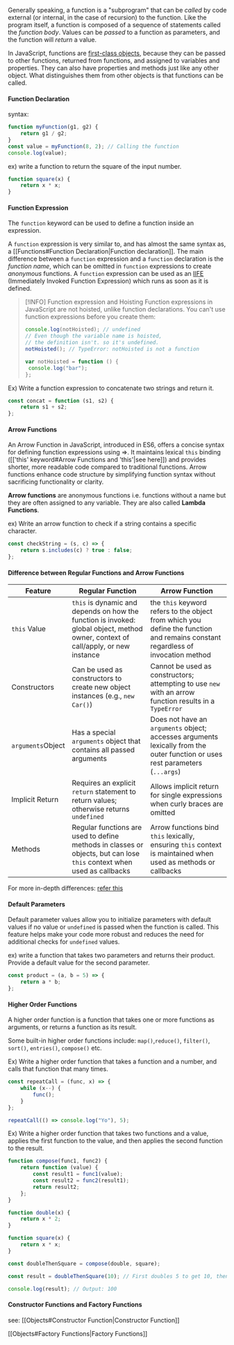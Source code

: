 Generally speaking, a function is a "subprogram" that can be _called_ by code external (or internal, in the case of recursion) to the function. Like the program itself, a function is composed of a sequence of statements called the _function body_. Values can be _passed_ to a function as parameters, and the function will _return_ a value.

In JavaScript, functions are [first-class objects](https://developer.mozilla.org/en-US/docs/Glossary/First-class_Function), because they can be passed to other functions, returned from functions, and assigned to variables and properties. They can also have properties and methods just like any other object. What distinguishes them from other objects is that functions can be called.

#### Function Declaration
syntax:
```js 
function myFunction(g1, g2) {
    return g1 / g2;
}
const value = myFunction(8, 2); // Calling the function
console.log(value);
```

ex) write a function to return the square of the input number.
```js
function square(x) {
    return x * x;
}
```

#### Function Expression
The `function` keyword can be used to define a function inside an expression.

A `function` expression is very similar to, and has almost the same syntax as, a [[Functions#Function Declaration|Function declaration]]. The main difference between a `function` expression and a `function` declaration is the _function name_, which can be omitted in `function` expressions to create _anonymous_ functions. A `function` expression can be used as an [IIFE](https://www.udacity.com/blog/2023/03/immediately-invoked-function-expressions-iife-in-javascript.html) (Immediately Invoked Function Expression) which runs as soon as it is defined.


> [!INFO] Function expression and Hoisting
>  Function expressions in JavaScript are not hoisted, unlike function declarations. You can't use function expressions before you create them:
>  ```js
>  console.log(notHoisted); // undefined
> // Even though the variable name is hoisted,
> // the definition isn't. so it's undefined.
> notHoisted(); // TypeError: notHoisted is not a function
> 
> var notHoisted = function () {
>   console.log("bar");
> };
> ```

Ex) Write a function expression to concatenate two strings and return it.
```js
const concat = function (s1, s2) {
    return s1 + s2;
};
```

#### Arrow Functions
An Arrow Function in JavaScript, introduced in ES6, offers a concise syntax for defining function expressions using =>. It maintains lexical `this` binding ([['this' keyword#Arrow Functions and 'this'|see here]]) and provides shorter, more readable code compared to traditional functions. Arrow functions enhance code structure by simplifying function syntax without sacrificing functionality or clarity.

**Arrow functions** are anonymous functions i.e. functions without a name but they are often assigned to any variable. They are also called **Lambda Functions**.

ex) Write an arrow function to check if a string contains a specific character.
```js
const checkString = (s, c) => {
    return s.includes(c) ? true : false;
};
```

#### Difference between Regular Functions and Arrow Functions

| Feature           | Regular Function                                                                                                                  | Arrow Function                                                                                                                  |
| ----------------- | --------------------------------------------------------------------------------------------------------------------------------- | ------------------------------------------------------------------------------------------------------------------------------- |
| `this` Value      | `this` is dynamic and depends on how the function is invoked: global object, method owner, context of call/apply, or new instance | the `this` keyword refers to the object from which you define the function and remains constant regardless of invocation method |
| Constructors      | Can be used as constructors to create new object instances (e.g., `new Car()`)                                                    | Cannot be used as constructors; attempting to use `new` with an arrow function results in a `TypeError`                         |
| `arguments`Object | Has a special `arguments` object that contains all passed arguments                                                               | Does not have an `arguments` object; accesses arguments lexically from the outer function or uses rest parameters (`...args`)   |
| Implicit Return   | Requires an explicit `return` statement to return values; otherwise returns `undefined`                                           | Allows implicit return for single expressions when curly braces are omitted                                                     |
| Methods           | Regular functions are used to define methods in classes or objects, but can lose `this` context when used as callbacks            | Arrow functions bind `this` lexically, ensuring `this` context is maintained when used as methods or callbacks                  |
For more in-depth differences: [refer this](https://dmitripavlutin.com/differences-between-arrow-and-regular-functions/)

#### Default Parameters
Default parameter values allow you to initialize parameters with default values if no value or `undefined` is passed when the function is called. This feature helps make your code more robust and reduces the need for additional checks for `undefined` values.

ex) write a function that takes two parameters and returns their product. Provide a default value for the second parameter.
```js
const product = (a, b = 5) => {
    return a * b;
};
```

#### Higher Order Functions
A higher order function is a function that takes one or more functions as arguments, or returns a function as its result.

Some built-in higher order functions include: `map()`,`reduce()`, `filter()`, `sort()`, `entries()`,  `compose()` etc.

Ex) Write a higher order function that takes a function and a number, and calls that function that many times.
```js
const repeatCall = (func, x) => {
    while (x--) {
        func();
    }
};

repeatCall(() => console.log("Yo"), 5);
```

Ex) Write a higher order function that takes two functions and a value, applies the first function to the value, and then applies the second function to the result.
```js
function compose(func1, func2) {
    return function (value) {
        const result1 = func1(value);
        const result2 = func2(result1);
        return result2;
    };
}

function double(x) {
    return x * 2;
}

function square(x) {
    return x * x;
}

const doubleThenSquare = compose(double, square);

const result = doubleThenSquare(10); // First doubles 5 to get 10, then squares 10 to get 100

console.log(result); // Output: 100
```

#### Constructor Functions and Factory Functions

see: 
[[Objects#Constructor Function|Constructor Function]]   

[[Objects#Factory Functions|Factory Functions]]

